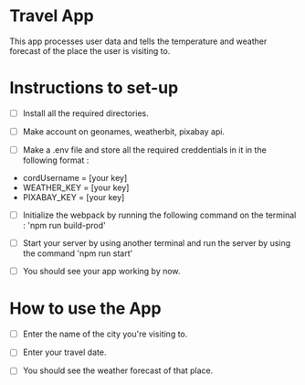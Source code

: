 # Travel App

This app processes user data and tells the temperature and weather forecast of the place the user is visiting to.

# Instructions to set-up

- [ ] Install all the required directories.

- [ ] Make account on geonames, weatherbit, pixabay api.

- [ ] Make a .env file and store all the required creddentials in it in the following format : 
 - cordUsername = [your key]
 - WEATHER_KEY = [your key]
 - PIXABAY_KEY = [your key]

- [ ] Initialize the webpack by running the following command on the terminal : 'npm run build-prod'

- [ ] Start your server by using another terminal and run the server by using the command 'npm run start'

- [ ] You should see your app working by now.

# How to use the App

- [ ] Enter the name of the city you're visiting to.

- [ ] Enter your travel date.

- [ ] You should see the weather forecast of that place.
